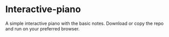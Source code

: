 # Interactive-piano

A simple interactive piano with the basic notes. Download or copy the repo and run on your preferred browser.
